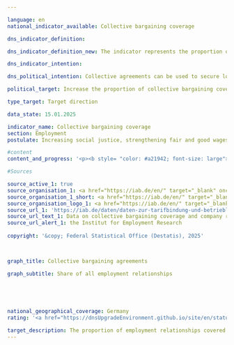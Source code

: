 ```yaml
---

language: en        
national_indicator_available: Collective bargaining coverage        

dns_indicator_definition:         

dns_indicator_definition_new: The indicator represents the proportion of employees (in per cent) who work in companies with sector/area collective agreements or company/industry collective agreements.        

dns_indicator_intention:         

dns_political_intention: Collective agreements can be used to secure long-term, future-oriented and co-determined working conditions. Directive (<abbr title="European Union" tabindex="0">EU</abbr>) 2022/2041&nbsp;on adequate minimum wages in the European Union (<abbr title="European Union" tabindex="0">EU</abbr> Minimum Wage Directive) also emphasises the importance of collective agreements for ensuring adequate working conditions. Against this backdrop, the directive obliges member states with ‘collective bargaining coverage’ of less than 80&nbsp;per cent to draw up an action plan to promote collective bargaining.        

political_target: Increase the proportion of collective bargaining coverage by 2030        

type_target: Target direction        

data_state: 15.01.2025        

indicator_name: Collective bargaining coverage        
section: Employment        
postulate: Increasing social justice, strengthening fair and good wages        

#content         
content_and_progress: '<p><b style= "color: #a21942; font-size: large">8.5.c Collective bargaining coverage</b><br><br>The indicator represents the number of employment relationships in companies bound by collective agreements in relation to the total number of all employment relationships in Germany. If multiple different collective agreements apply to a single employment relationship, it is counted only once. Furthermore, the indicator cannot be directly equated with the proportion of employees covered by a collective agreement, as individuals may hold multiple employment relationships. The indicator exclusively reflects the quantitative spread of collective agreements, which can vary considerably in content. For example, collective agreements that comprehensively regulate working conditions&nbsp;–&nbsp;such as pay, working hours, holiday entitlement, and special payments&nbsp;–&nbsp;are included in the indicator just as much as agreements that may cover only one of these areas and thus have a correspondingly smaller impact on the employment relationship.<br><br>The data on the share of employment relationships covered by collective agreements come from the annual IAB Establishment Panel on the prevalence of collective agreements and workplace co-determination in Germany, conducted by the Institute for Employment Research (IAB). The IAB surveys 15,000&nbsp;companies nationwide across all sectors and sizes. These surveyed companies represent a representative sample of the approximately 2.1&nbsp;million companies in Germany with at least one employee subject to social security contributions.<br><br>In Germany, a distinction is made between sectoral collective agreements (also called industry-wide agreements) and company-level collective agreements (also called in-house agreements). Sectoral agreements are usually negotiated between an employers’ association and a trade union for a particular economic sector and apply to members of the contracting associations. Company agreements, on the other hand, are typically concluded directly with individual employers.<br><br>German collective bargaining law provides that the legal norms of a collective agreement can be extended beyond the parties originally bound by it through so-called declarations of general applicability. With such a declaration, the working conditions set out in the collective agreement&nbsp;–&nbsp;such as wages, working hours, and other regulations&nbsp;–&nbsp;apply to all employers and their employees within the scope of the agreement.<br><br>In 2023, the share of employment relationships covered by collective agreements fell below the 50% mark for the first time, standing at 49.5%. When considering only companies in the private sector, collective agreement coverage is lower than when including the public sector. In the private sector, 35% of employment relationships were covered by sectoral agreements and 7% by company agreements.<br><br>The majority of all employment relationships in 2023&nbsp;(41.6%) were covered by sectoral collective agreements, while only about 7.9% were covered by company agreements. The overall downward trend in collective agreement coverage has existed since the mid-1990s and is almost exclusively due to the decreasing number of sectoral agreements. In contrast, the share of employment relationships covered by company agreements has remained roughly constant since 1998.<br><br>Collective agreement coverage in companies strongly depends on their number of employees: in small companies with 1&nbsp;to 4&nbsp;employees, coverage is only 15%, but it rises with company size. In companies with 5&nbsp;to 9&nbsp;employees, it is 21%; with 10&nbsp;to 20&nbsp;employees, 33%; and with 101&nbsp;to 200&nbsp;employees, 48%. Small companies are significantly more numerous in Germany than large ones. This, combined with the lower coverage in smaller companies, means that the share of companies covered by collective agreements is even lower when companies&nbsp;–&nbsp;not employment relationships&nbsp;–&nbsp;are considered: in 2023, only 22% of companies were bound by a sectoral agreement and merely 2% by a company agreement.<br><br>There is a marked regional difference between the former West Germany and the new federal states (East Germany). In the new federal states, 45% of employment relationships are covered by a collective agreement, whereas in the former West Germany this share is 51%. However, the general decline in collective agreement coverage is observed in both regions.</p>'                

#Sources        

source_active_1: true
source_organisation_1: <a href="https://iab.de/en/" target="_blank" onclick="return confirm_alert('the Institut for Employment Research', 'En')">Institut for Employment Research</a>
source_organisation_1_short: <a href="https://iab.de/en/" target="_blank" onclick="return confirm_alert('the Institut for Employment Research', 'En')">Institut for Employment Research</a>
source_organisation_logo_1: <a href="https://iab.de/en/" target="_blank" onclick="return confirm_alert('the Institut for Employment Research', 'En')"><img src="https://dnsTestEnvironment.github.io/dns-indicators/public/OrgImgEn/iab.png" alt="Institut for Employment Research" title=" Click here to visit the homepage of the organizationInstitut for Employment Research" style="height:60px; width:148px; border:transparent"/></a>
source_url_1: 'https://iab.de/daten/daten-zur-tarifbindung-und-betrieblichen-interessenvertetung/'
source_url_text_1: Data on collective bargaining coverage and company representation
source_url_alert_1: the Institut for Employment Research
        
copyright: '&copy; Federal Statistical Office (Destatis), 2025'        

        

graph_title: Collective bargaining agreements        

graph_subtitle: Share of all employment relationships        

        

                

national_geographical_coverage: Germany        
rating: '<a href="https://dnsUpgradeEnvironment.github.io/site/en/status"><img src="https://sdg-indikatoren.de/public/Wettersymbole/Blitz.png" title="In 2023 neither the average value nor the last change pointed in the right direction." alt="Weathersymbol: Thuder strom"/></a>'        

target_description: The proportion of employment relationships covered by collective agreements should increase.<br><br>Based on the target formulation, both the current value and the average change over the last six years point towards a reduction. Accordingly, indicator 8.5.c for the year 2023&nbsp;is rated as "Thunderstorm".        
---
```



